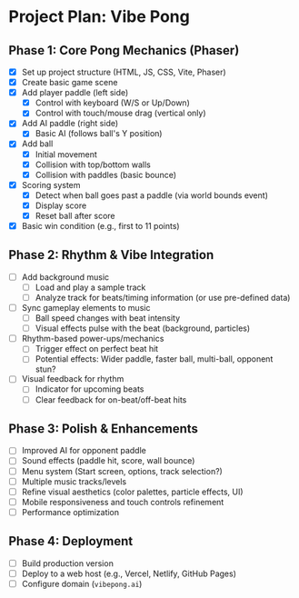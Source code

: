 # Project Plan: Vibe Pong

## Phase 1: Core Pong Mechanics (Phaser)

-   [x] Set up project structure (HTML, JS, CSS, Vite, Phaser)
-   [x] Create basic game scene
-   [x] Add player paddle (left side)
    -   [x] Control with keyboard (W/S or Up/Down)
    -   [x] Control with touch/mouse drag (vertical only)
-   [x] Add AI paddle (right side)
    -   [x] Basic AI (follows ball's Y position)
-   [x] Add ball
    -   [x] Initial movement
    -   [x] Collision with top/bottom walls
    -   [x] Collision with paddles (basic bounce)
-   [x] Scoring system
    -   [x] Detect when ball goes past a paddle (via world bounds event)
    -   [x] Display score
    -   [x] Reset ball after score
-   [x] Basic win condition (e.g., first to 11 points)

## Phase 2: Rhythm & Vibe Integration

-   [ ] Add background music
    -   [ ] Load and play a sample track
    -   [ ] Analyze track for beats/timing information (or use pre-defined data)
-   [ ] Sync gameplay elements to music
    -   [ ] Ball speed changes with beat intensity
    -   [ ] Visual effects pulse with the beat (background, particles)
-   [ ] Rhythm-based power-ups/mechanics
    -   [ ] Trigger effect on perfect beat hit
    -   [ ] Potential effects: Wider paddle, faster ball, multi-ball, opponent stun?
-   [ ] Visual feedback for rhythm
    -   [ ] Indicator for upcoming beats
    -   [ ] Clear feedback for on-beat/off-beat hits

## Phase 3: Polish & Enhancements

-   [ ] Improved AI for opponent paddle
-   [ ] Sound effects (paddle hit, score, wall bounce)
-   [ ] Menu system (Start screen, options, track selection?)
-   [ ] Multiple music tracks/levels
-   [ ] Refine visual aesthetics (color palettes, particle effects, UI)
-   [ ] Mobile responsiveness and touch controls refinement
-   [ ] Performance optimization

## Phase 4: Deployment

-   [ ] Build production version
-   [ ] Deploy to a web host (e.g., Vercel, Netlify, GitHub Pages)
-   [ ] Configure domain (`vibepong.ai`) 